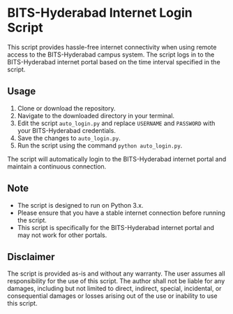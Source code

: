 

# BITS-Hyderabad Internet Login Script

This script provides hassle-free internet connectivity when using remote access to the BITS-Hyderabad campus system. The script logs in to the BITS-Hyderabad internet portal based on the time interval specified in the script. 

## Usage

1. Clone or download the repository.
2. Navigate to the downloaded directory in your terminal.
3. Edit the script `auto_login.py` and replace `USERNAME` and `PASSWORD` with your BITS-Hyderabad credentials.
4. Save the changes to `auto_login.py`.
5. Run the script using the command `python auto_login.py`.

The script will automatically login to the BITS-Hyderabad internet portal and maintain a continuous connection.

## Note

- The script is designed to run on Python 3.x.
- Please ensure that you have a stable internet connection before running the script.
- This script is specifically for the BITS-Hyderabad internet portal and may not work for other portals.

## Disclaimer

The script is provided as-is and without any warranty. The user assumes all responsibility for the use of this script. The author shall not be liable for any damages, including but not limited to direct, indirect, special, incidental, or consequential damages or losses arising out of the use or inability to use this script.
